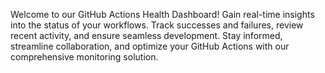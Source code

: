 Welcome to our GitHub Actions Health Dashboard! Gain real-time insights into the status of your workflows. Track successes and failures, review recent activity, and ensure seamless development. Stay informed, streamline collaboration, and optimize your GitHub Actions with our comprehensive monitoring solution.
